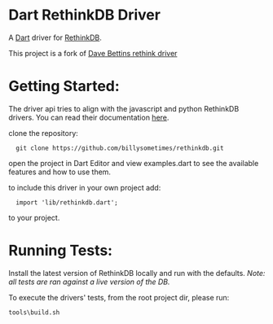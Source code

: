 Dart RethinkDB Driver
=========

A [Dart](http://www.dartlang.org) driver for [RethinkDB](http://www.rethinkdb.com).

This project is a fork of [Dave Bettins rethink driver](https://github.com/dbettin/rethinkdb)


Getting Started:
========

The driver api tries to align with the javascript and python RethinkDB drivers. You can read their documentation [here](http://www.rethinkdb.com/api/).

  clone the repository:
  ```
    git clone https://github.com/billysometimes/rethinkdb.git
  ````
  open the project in Dart Editor and view examples.dart to see the available features and how to use them.

  to include this driver in your own project add:
  ```
    import 'lib/rethinkdb.dart';
  ````
  to your project.

Running Tests:
========

Install the latest version of RethinkDB locally and run with the defaults.
_Note: all tests are ran against a live version of the DB._

To execute the drivers' tests, from the root project dir, please run:

```
tools\build.sh
````



